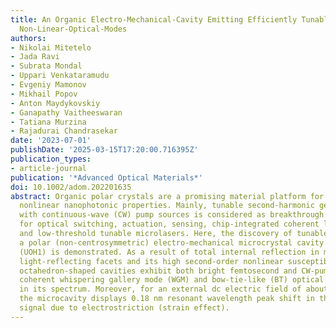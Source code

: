 ```yaml
---
title: An Organic Electro-Mechanical-Cavity Emitting Efficiently Tunable, Continuous-Wave-Pumped
  Non-Linear-Optical-Modes
authors:
- Nikolai Mitetelo
- Jada Ravi
- Subrata Mondal
- Uppari Venkataramudu
- Evgeniy Mamonov
- Mikhail Popov
- Anton Maydykovskiy
- Ganapathy Vaitheeswaran
- Tatiana Murzina
- Rajadurai Chandrasekar
date: '2023-07-01'
publishDate: '2025-03-15T17:20:00.716395Z'
publication_types:
- article-journal
publication: '*Advanced Optical Materials*'
doi: 10.1002/adom.202201635
abstract: Organic polar crystals are a promising material platform for achieving unique
  nonlinear nanophotonic properties. Mainly, tunable second-harmonic generation (SHG)
  with continuous-wave (CW) pump sources is considered as breakthrough technology
  for optical switching, actuation, sensing, chip-integrated coherent light sources,
  and low-threshold tunable microlasers. Here, the discovery of tunable CW SHG in
  a polar (non-centrosymmetric) electro-mechanical microcrystal cavity of 4-(4-(methylthio)phenyl)-2,6-di(1H-pyrazol-1-yl)pyridine
  (UOH1) is demonstrated. As a result of total internal reflection in mirror-like
  light-reflecting facets and its high second-order nonlinear susceptibility, the
  octahedron-shaped cavities exhibit both bright femtosecond and CW-pumped SHG with
  coherent whispering gallery mode (WGM) and bow-tie-like (BT) optical modes excited
  in its spectrum. Moreover, for an external dc electric field of about 23 kV cm-1
  the microcavity displays 0.18 nm resonant wavelength peak shift in the second harmonic
  signal due to electrostriction (strain effect).
---
```

